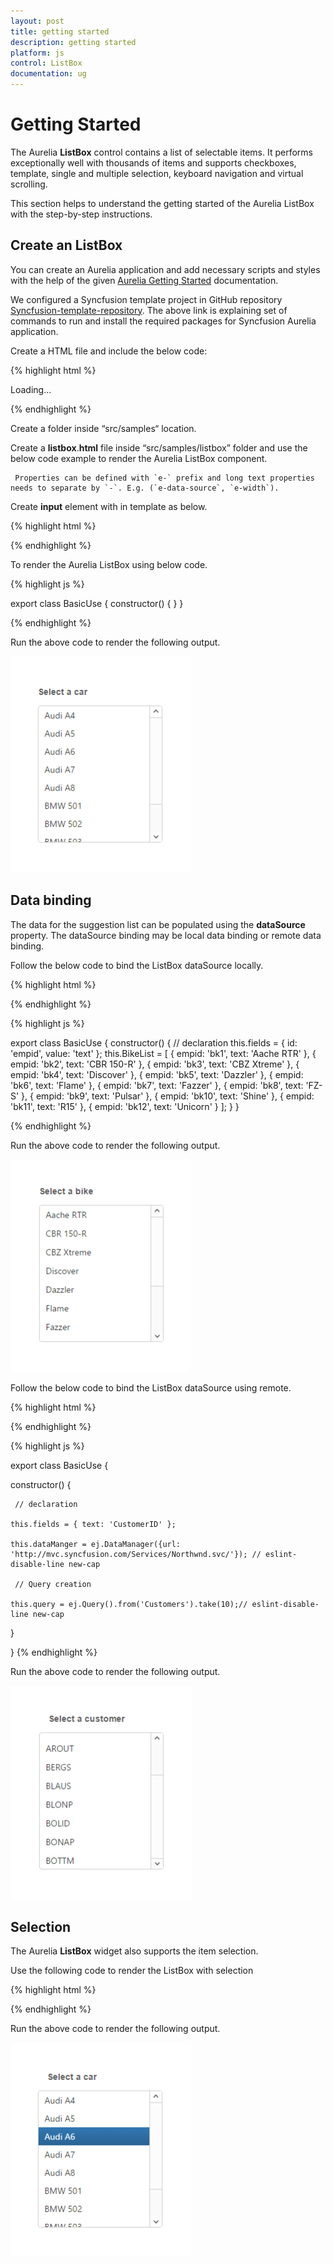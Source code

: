 ```yaml
---
layout: post
title: getting started  
description: getting started  
platform: js
control: ListBox
documentation: ug
---
```


# Getting Started  

The Aurelia **ListBox** control contains a list of selectable items. It performs exceptionally well with thousands of items and supports checkboxes, template, single and multiple selection, keyboard navigation and virtual scrolling.

This section helps to understand the getting started of the Aurelia ListBox with the step-by-step instructions.

## Create an ListBox 

You can create an Aurelia application and add necessary scripts and styles with the help of the given [Aurelia Getting Started](https://help.syncfusion.com/aurelia/overview) documentation.

We configured a Syncfusion template project in GitHub repository [Syncfusion-template-repository](https://github.com/aurelia-ui-toolkits/syncfusion-template-repository). The above link is explaining set of commands to run and install the required packages for Syncfusion Aurelia application.

Create a HTML file and include the below code:

{% highlight html %}

<!DOCTYPE html>
<html>
   <head> 
    <link href="//cdn.syncfusion.com/{{site.releaseversion}}/js/web/flat-azure/ej.web.all.min.css" rel="stylesheet" />
    <script src="node_modules/core-js/client/shim.min.js"></script>
    <script src="node_modules/zone.js/dist/zone.js"></script>
    <script src="node_modules/reflect-metadata/Reflect.js"></script>
    <script src="node_modules/systemjs/dist/system.src.js"></script>
    <script src="https://code.jquery.com/jquery-3.0.0.min.js"></script>
    <script src="http://cdn.syncfusion.com/js/assets/external/jsrender.min.js" type="text/javascript"></script>
    <script src="https://ajax.aspnetcdn.com/ajax/jquery.validate/1.14.0/jquery.validate.min.js"></script>
    <script src="http://cdn.syncfusion.com/{{site.releaseversion}}/js/web/ej.web.all.min.js" type="text/javascript"></script>
    <script src="systemjs.config.js"></script>
  </head>
  <body>
   <ej-app>Loading...</ej-app>
  </body>


{% endhighlight %}


Create a folder inside “src/samples“ location.

Create a **listbox**.**html** file inside “src/samples/listbox” folder and use the below code example to render the Aurelia ListBox component.    

     Properties can be defined with `e-` prefix and long text properties needs to separate by `-`. E.g. (`e-data-source`, `e-width`).

Create **input** element with in template as below.

{% highlight html %}

<template>
  <div class="content-container-fluid">
        <div class="row">
            <div class="cols-sample-area">
                <div class="listbox frame">
                    <div class="ctrllabel">Select a car</div>
                    <ul id="selectcar" ej-list-box>
                        <li>Audi A4</li>
                        <li>Audi A5</li>
                        <li>Audi A6</li>
                        <li>Audi A7</li>
                        <li>Audi A8</li>
                        <li>BMW 501</li>
                        <li>BMW 502</li>
                        <li>BMW 503</li>
                        <li>BMW 507</li>
                        <li>BMW 3200</li>
                    </ul>
                </div>
            </div>
        </div>
    </div>
</template>

{% endhighlight %}

To render the Aurelia ListBox using below code.

{% highlight js %}

export class BasicUse {
    constructor() { }
}

{% endhighlight %}

Run the above code to render the following output.

![](Getting_Started_images\createanlistbox_img1.png)

## Data binding

The data for the suggestion list can be populated using the **dataSource** property. The dataSource binding may be local data binding or remote data binding.

Follow the below code to bind the ListBox dataSource locally.

{% highlight html %}

<template>
    <div class="content-container-fluid">
        <div class="row">
            <div class="cols-sample-area">
                <div class="listbox frame">
                    <div class="ctrllabel">Select a bike</div>
                    <ul id="selectbike" ej-list-box="e-data-source.bind:BikeList; e-fields.bind:fields"></ul>
                </div>
            </div>
        </div>
    </div>

</template>


{% endhighlight %}


{% highlight js %}

export class BasicUse {
  constructor() {
     // declaration
    this.fields = { id: 'empid', value: 'text' };
    this.BikeList = [
                { empid: 'bk1', text: 'Aache RTR' }, { empid: 'bk2', text: 'CBR 150-R' }, { empid: 'bk3', text: 'CBZ Xtreme' },
                { empid: 'bk4', text: 'Discover' }, { empid: 'bk5', text: 'Dazzler' }, { empid: 'bk6', text: 'Flame' },
                { empid: 'bk7', text: 'Fazzer' }, { empid: 'bk8', text: 'FZ-S' }, { empid: 'bk9', text: 'Pulsar' },
                { empid: 'bk10', text: 'Shine' }, { empid: 'bk11', text: 'R15' }, { empid: 'bk12', text: 'Unicorn' }
    ];
  }
}


{% endhighlight %}

Run the above code to render the following output.

![](Getting_Started_images\databinding_img1.png)


Follow the below code to bind the ListBox dataSource using remote.

{% highlight html %}

<template>
    <require from="./data-binding-remote.css"></require>
    <div class="content-container-fluid">
        <div class="row">
            <div class="cols-sample-area">
                <div class="listbox frame">
                    <div class="ctrllabel">Select a customer</div>
                    <ul id="selectcustomer" ej-list-box="e-data-source.bind: dataManger; e-fields.bind: fields; e-query.bind: query;"></ul>
                </div>
            </div>
        </div>
    </div>
</template>

{% endhighlight %}


{% highlight js %}

export class BasicUse {

  constructor() {

     // declaration

    this.fields = { text: 'CustomerID' };

    this.dataManger = ej.DataManager({url: 'http://mvc.syncfusion.com/Services/Northwnd.svc/'}); // eslint-disable-line new-cap

     // Query creation

    this.query = ej.Query().from('Customers').take(10);// eslint-disable-line new-cap

  }

}
{% endhighlight %}

Run the above code to render the following output.

![](Getting_Started_images\databinding_img2.png)


## Selection

The Aurelia **ListBox** widget also supports the item selection.

Use the following code to render the ListBox with selection

{% highlight html %}

<template>
    <div class="content-container-fluid">
        <div class="row">
            <div class="cols-sample-area">
                <div class="listbox frame">
                    <div class="ctrllabel">Select a car</div>
                    <ul id="selectcar" ej-list-box="e-selected-index:2;">
                        <li>Audi A4</li>
                        <li>Audi A5</li>
                        <li>Audi A6</li>
                        <li>Audi A7</li>
                        <li>Audi A8</li>
                        <li>BMW 501</li>
                        <li>BMW 502</li>
                        <li>BMW 503</li>
                        <li>BMW 507</li>
                        <li>BMW 3200</li>
                    </ul>
                </div>
            </div>
        </div>
    </div>
</template>

{% endhighlight %}

Run the above code to render the following output.

![](Getting_Started_images\selection_img1.png)
